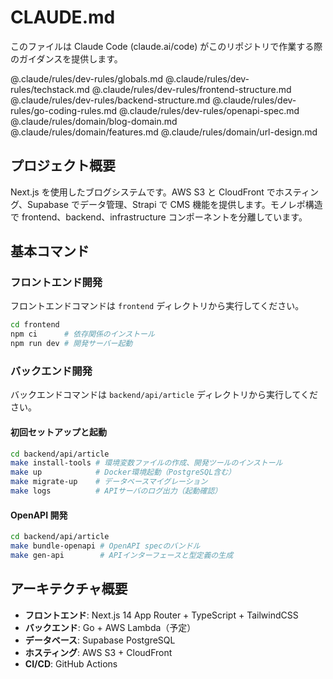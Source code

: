 # CLAUDE.md

このファイルは Claude Code (claude.ai/code) がこのリポジトリで作業する際のガイダンスを提供します。

@.claude/rules/dev-rules/globals.md
@.claude/rules/dev-rules/techstack.md
@.claude/rules/dev-rules/frontend-structure.md
@.claude/rules/dev-rules/backend-structure.md
@.claude/rules/dev-rules/go-coding-rules.md
@.claude/rules/dev-rules/openapi-spec.md
@.claude/rules/domain/blog-domain.md
@.claude/rules/domain/features.md
@.claude/rules/domain/url-design.md

## プロジェクト概要

Next.js を使用したブログシステムです。AWS S3 と CloudFront でホスティング、Supabase でデータ管理、Strapi で CMS 機能を提供します。モノレポ構造で frontend、backend、infrastructure コンポーネントを分離しています。

## 基本コマンド

### フロントエンド開発

フロントエンドコマンドは `frontend` ディレクトリから実行してください。

```bash
cd frontend
npm ci      # 依存関係のインストール
npm run dev # 開発サーバー起動
```

### バックエンド開発

バックエンドコマンドは `backend/api/article` ディレクトリから実行してください。

#### 初回セットアップと起動

```bash
cd backend/api/article
make install-tools # 環境変数ファイルの作成、開発ツールのインストール
make up            # Docker環境起動（PostgreSQL含む）
make migrate-up    # データベースマイグレーション
make logs          # APIサーバのログ出力（起動確認）
```

#### OpenAPI 開発

```bash
cd backend/api/article
make bundle-openapi # OpenAPI specのバンドル
make gen-api        # APIインターフェースと型定義の生成
```

## アーキテクチャ概要

- **フロントエンド**: Next.js 14 App Router + TypeScript + TailwindCSS
- **バックエンド**: Go + AWS Lambda（予定）
- **データベース**: Supabase PostgreSQL
- **ホスティング**: AWS S3 + CloudFront
- **CI/CD**: GitHub Actions
